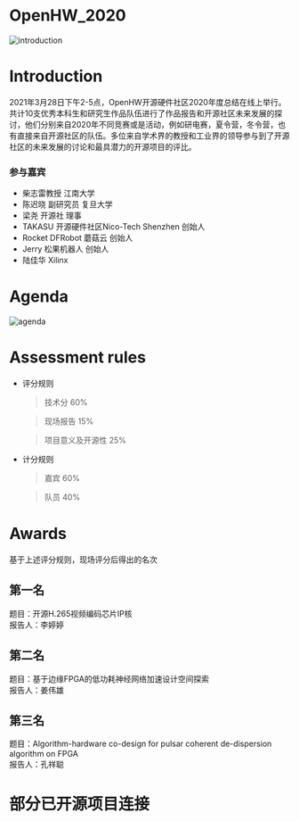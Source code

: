 # OpenHW_2020

![introduction](/mywebsite/OpenHW_2020/images/introduction.png)

# Introduction
2021年3月28日下午2-5点，OpenHW开源硬件社区2020年度总结在线上举行。共计10支优秀本科生和研究生作品队伍进行了作品报告和开源社区未来发展的探讨，他们分别来自2020年不同竞赛或是活动，例如研电赛，夏令营，冬令营，也有直接来自开源社区的队伍。多位来自学术界的教授和工业界的领导参与到了开源社区的未来发展的讨论和最具潜力的开源项目的评比。

### 参与嘉宾
 
* 柴志雷教授 江南大学
* 陈迟晓 副研究员 复旦大学
* 梁尧  开源社 理事
* TAKASU 开源硬件社区Nico-Tech Shenzhen 创始人
* Rocket  DFRobot 蘑菇云 创始人
* Jerry  松果机器人 创始人
* 陆佳华  Xilinx

# Agenda

![agenda](/mywebsite/OpenHW_2020/images/agenda.png)

# Assessment rules

* 评分规则
    >技术分               60%

    >现场报告             15%

    >项目意义及开源性      25%
* 计分规则
    >嘉宾                 60%

    >队员                 40% 

# Awards
基于上述评分规则，现场评分后得出的名次 
## 第一名 
题目：开源H.265视频编码芯片IP核                                          
报告人：李婷婷
## 第二名
题目：基于边缘FPGA的低功耗神经网络加速设计空间探索                        
报告人：姜伟雄
## 第三名
题目：Algorithm-hardware co-design for pulsar coherent de-dispersion algorithm on FPGA                                                              
报告人：孔祥聪

# 部分已开源项目连接 